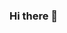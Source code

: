 ### Hi there 👋

<!--
**Benroberts37/Benroberts37** is a ✨ _special_ ✨ repository because its `README.md` (this file) appears on your GitHub profile.

Here are some ideas to get you started:

- 🔭 I’m currently working on ... A personal website to highlight projects I am working on 
- 🌱 I’m currently learning ... Javascript, React, and Node.js at BloomTech (formerly Lambda School)
- 🤔 I’m looking for help with ... Finding a software engineering job in July 2022
- 📫 How to reach me: ... benrobsemail@gmail.com or DM me on Twitter Beeenroberts
- 😄 Pronouns: ... He/him
- ⚡ Fun fact: ... I lived in Argentina and Paraguay for two years. 
- 🏔 I enjoy hiking, camping, backpacking, skiing, playing soccer + spikeball + tennis + pickleball, reading, and attending church at The Church of Jesus Christ of Latter-day Saints
